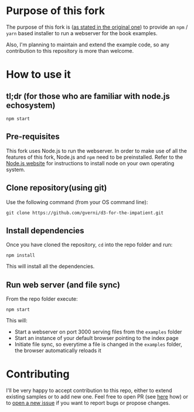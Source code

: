 # Purpose of this fork

The purpose of this fork is ([as stated in the original one](https://github.com/janert/d3-for-the-impatient#contributing)) to provide an `npm` / `yarn` based installer to run a webserver for the book examples. 

Also, I'm planning to maintain and extend the example code, so any contribution to this repository is more than welcome.

# How to use it 

## tl;dr (for those who are familiar with node.js echosystem)

```
npm start
```

## Pre-requisites

This fork uses Node.js to run the webserver. In order to make use of all the features of this fork, Node.js and `npm` need to be preinstalled. Refer to the [Node.js website](https://nodejs.org/en/) for instructions to install node on your own operating system. 

## Clone repository(using git)

Use the following command (from your OS command line): 

```
git clone https://github.com/gverni/d3-for-the-impatient.git
```

## Install dependencies

Once you have cloned the repository, `cd` into the repo folder and run: 

```
npm install
```

This will install all the dependencies.

## Run web server (and file sync)

From the repo folder execute: 

```
npm start
```

This will: 
* Start a webserver on port 3000 serving files from the `examples` folder
* Start an instance of your default browser pointing to the index page 
* Initiate file sync, so everytime a file is changed in the `examples` folder, the browser automatically reloads it

# Contributing

I'll be very happy to accept contribution to this repo, either to extend existing samples or to add new one. Feel free to open PR (see [here](https://help.github.com/en/articles/about-pull-requests) how) or to [open a new issue](https://github.com/gverni/d3-for-the-impatient/issues/new) if you want to report bugs or propose changes. 
